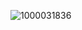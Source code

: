 ![1000031836](https://github.com/Eyuel06/.github/assets/129971079/93771e8c-7980-456a-a4f5-9e001fa3848d)
